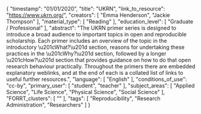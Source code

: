 {
    "timestamp": "01/01/2020",
    "title": "UKRN",
    "link_to_resource": "https://www.ukrn.org/",
    "creators": [
        "Emma Henderson",
        "Jackie Thompson"
    ],
    "material_type": [
        "Reading"
    ],
    "education_level": [
        "Graduate / Professional"
    ],
    "abstract": "The UKRN primer series is designed to introduce a broad audience to important topics in open and reproducible scholarship. Each primer includes an overview of the topic in the introductory \u201cWhat?\u201d section, reasons for undertaking these practices in the \u201cWhy?\u201d section, followed by a longer \u201cHow?\u201d section that provides guidance on how to do that open research behaviour practically. Throughout the primers there are embedded explanatory weblinks, and at the end of each is a collated list of links to useful further resources.",
    "language": [
        "English"
    ],
    "conditions_of_use": "cc-by",
    "primary_user": [
        "student",
        "teacher"
    ],
    "subject_areas": [
        "Applied Science",
        "Life Science",
        "Physical Science",
        "Social Science"
    ],
    "FORRT_clusters": [
        ""
    ],
    "tags": [
        "Reproducibility",
        "Research Administration",
        "Researchers"
    ]
}